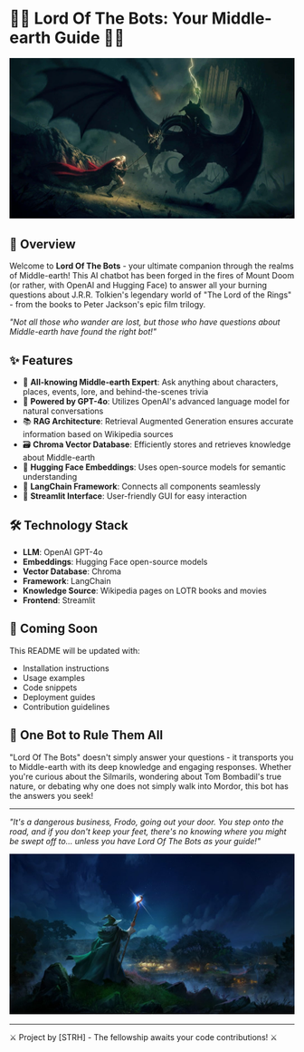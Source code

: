 # 🧙‍♂️ Lord Of The Bots: Your Middle-earth Guide 🧝‍♀️

![Middle-earth Banner](images/lotr-1920-x-1080-background-nz9pdysn0k1rmu3s.jpg)

## 📜 Overview

Welcome to **Lord Of The Bots** - your ultimate companion through the realms of Middle-earth! This AI chatbot has been forged in the fires of Mount Doom (or rather, with OpenAI and Hugging Face) to answer all your burning questions about J.R.R. Tolkien's legendary world of "The Lord of the Rings" - from the books to Peter Jackson's epic film trilogy.

*"Not all those who wander are lost, but those who have questions about Middle-earth have found the right bot!"*

## ✨ Features

- 🔮 **All-knowing Middle-earth Expert**: Ask anything about characters, places, events, lore, and behind-the-scenes trivia
- 🧠 **Powered by GPT-4o**: Utilizes OpenAI's advanced language model for natural conversations
- 📚 **RAG Architecture**: Retrieval Augmented Generation ensures accurate information based on Wikipedia sources
- 🗃️ **Chroma Vector Database**: Efficiently stores and retrieves knowledge about Middle-earth
- 🤗 **Hugging Face Embeddings**: Uses open-source models for semantic understanding
- 🔗 **LangChain Framework**: Connects all components seamlessly
- 🌈 **Streamlit Interface**: User-friendly GUI for easy interaction

## 🛠️ Technology Stack

- **LLM**: OpenAI GPT-4o
- **Embeddings**: Hugging Face open-source models
- **Vector Database**: Chroma
- **Framework**: LangChain
- **Knowledge Source**: Wikipedia pages on LOTR books and movies
- **Frontend**: Streamlit

## 🚀 Coming Soon

This README will be updated with:
- Installation instructions
- Usage examples
- Code snippets
- Deployment guides
- Contribution guidelines

## 💍 One Bot to Rule Them All

"Lord Of The Bots" doesn't simply answer your questions - it transports you to Middle-earth with its deep knowledge and engaging responses. Whether you're curious about the Silmarils, wondering about Tom Bombadil's true nature, or debating why one does not simply walk into Mordor, this bot has the answers you seek!

---

*"It's a dangerous business, Frodo, going out your door. You step onto the road, and if you don't keep your feet, there's no knowing where you might be swept off to... unless you have Lord Of The Bots as your guide!"*

![Gandalf Banner](images/nuare-lotr-hobbiton-christmas-final.jpg.adapt.crop16x9.575p.jpg)

---

⚔️ Project by [STRH] - The fellowship awaits your code contributions! ⚔️